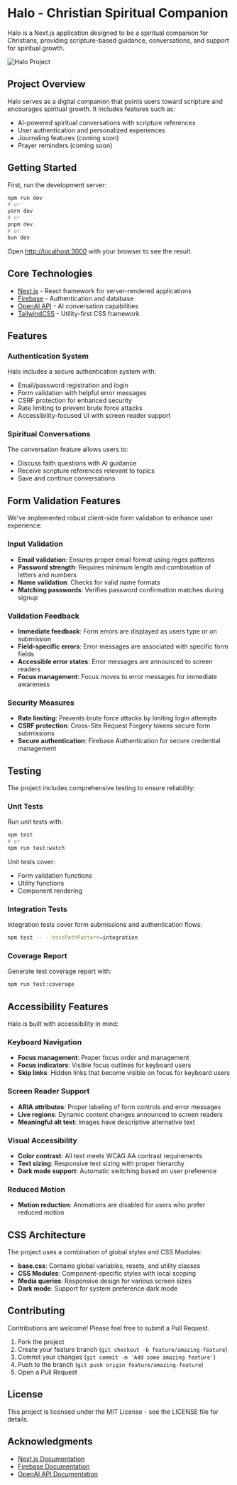 # Halo - Christian Spiritual Companion

Halo is a Next.js application designed to be a spiritual companion for Christians, providing scripture-based guidance, conversations, and support for spiritual growth.

![Halo Project](https://via.placeholder.com/800x400?text=Halo+Project)

## Project Overview

Halo serves as a digital companion that points users toward scripture and encourages spiritual growth. It includes features such as:

- AI-powered spiritual conversations with scripture references
- User authentication and personalized experiences
- Journaling features (coming soon)
- Prayer reminders (coming soon)

## Getting Started

First, run the development server:

```bash
npm run dev
# or
yarn dev
# or
pnpm dev
# or
bun dev
```

Open [http://localhost:3000](http://localhost:3000) with your browser to see the result.

## Core Technologies

- [Next.js](https://nextjs.org/) - React framework for server-rendered applications
- [Firebase](https://firebase.google.com/) - Authentication and database
- [OpenAI API](https://openai.com/api/) - AI conversation capabilities
- [TailwindCSS](https://tailwindcss.com/) - Utility-first CSS framework

## Features

### Authentication System

Halo includes a secure authentication system with:

- Email/password registration and login
- Form validation with helpful error messages
- CSRF protection for enhanced security
- Rate limiting to prevent brute force attacks
- Accessibility-focused UI with screen reader support

### Spiritual Conversations

The conversation feature allows users to:

- Discuss faith questions with AI guidance
- Receive scripture references relevant to topics
- Save and continue conversations

## Form Validation Features

We've implemented robust client-side form validation to enhance user experience:

### Input Validation

- **Email validation**: Ensures proper email format using regex patterns
- **Password strength**: Requires minimum length and combination of letters and numbers
- **Name validation**: Checks for valid name formats
- **Matching passwords**: Verifies password confirmation matches during signup

### Validation Feedback

- **Immediate feedback**: Form errors are displayed as users type or on submission
- **Field-specific errors**: Error messages are associated with specific form fields
- **Accessible error states**: Error messages are announced to screen readers
- **Focus management**: Focus moves to error messages for immediate awareness

### Security Measures

- **Rate limiting**: Prevents brute force attacks by limiting login attempts
- **CSRF protection**: Cross-Site Request Forgery tokens secure form submissions
- **Secure authentication**: Firebase Authentication for secure credential management

## Testing

The project includes comprehensive testing to ensure reliability:

### Unit Tests

Run unit tests with:

```bash
npm test
# or
npm run test:watch
```

Unit tests cover:
- Form validation functions
- Utility functions
- Component rendering

### Integration Tests

Integration tests cover form submissions and authentication flows:

```bash
npm test -- --testPathPattern=integration
```

### Coverage Report

Generate test coverage report with:

```bash
npm run test:coverage
```

## Accessibility Features

Halo is built with accessibility in mind:

### Keyboard Navigation

- **Focus management**: Proper focus order and management
- **Focus indicators**: Visible focus outlines for keyboard users
- **Skip links**: Hidden links that become visible on focus for keyboard users

### Screen Reader Support

- **ARIA attributes**: Proper labeling of form controls and error messages
- **Live regions**: Dynamic content changes announced to screen readers
- **Meaningful alt text**: Images have descriptive alternative text

### Visual Accessibility

- **Color contrast**: All text meets WCAG AA contrast requirements
- **Text sizing**: Responsive text sizing with proper hierarchy
- **Dark mode support**: Automatic switching based on user preference

### Reduced Motion

- **Motion reduction**: Animations are disabled for users who prefer reduced motion

## CSS Architecture

The project uses a combination of global styles and CSS Modules:

- **base.css**: Contains global variables, resets, and utility classes
- **CSS Modules**: Component-specific styles with local scoping
- **Media queries**: Responsive design for various screen sizes
- **Dark mode**: Support for system preference dark mode

## Contributing

Contributions are welcome! Please feel free to submit a Pull Request.

1. Fork the project
2. Create your feature branch (`git checkout -b feature/amazing-feature`)
3. Commit your changes (`git commit -m 'Add some amazing feature'`)
4. Push to the branch (`git push origin feature/amazing-feature`)
5. Open a Pull Request

## License

This project is licensed under the MIT License - see the LICENSE file for details.

## Acknowledgments

- [Next.js Documentation](https://nextjs.org/docs)
- [Firebase Documentation](https://firebase.google.com/docs)
- [OpenAI API Documentation](https://platform.openai.com/docs/introduction)